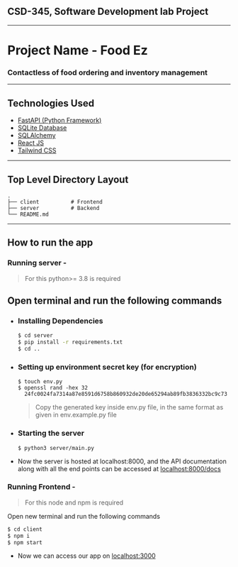 ## CSD-345, Software Development lab Project

---

# Project Name - Food Ez

### Contactless of food ordering and inventory management

---

## Technologies Used

- [FastAPI (Python Framework)](https://fastapi.tiangolo.com/)
- [SQLite Database](https://www.sqlite.org/index.html)
- [SQLAlchemy](https://www.sqlalchemy.org/)
- [React JS](https://reactjs.org/)
- [Tailwind CSS](https://tailwindcss.com/docs)

---

## Top Level Directory Layout

```
.
├── client          # Frontend
├── server          # Backend
└── README.md
```

---

## How to run the app

### Running server -

> For this python>= 3.8 is required

## Open terminal and run the following commands

- ### Installing Dependencies
  ```bash
  $ cd server
  $ pip install -r requirements.txt
  $ cd ..
  ```
- ### Setting up environment secret key (for encryption)

  ```
  $ touch env.py
  $ openssl rand -hex 32
    24fc0024fa7314a87e8591d6758b860932de20de65294ab89fb3836332bc9c73
  ```

  > Copy the generated key inside env.py file, in the same format as given in env.example.py file

- ### Starting the server

  ```
  $ python3 server/main.py
  ```

- Now the server is hosted at localhost:8000, and the API documentation along with all the end points can be accessed at [localhost:8000/docs](http://localhost:8000/)

### Running Frontend -

> For this node and npm is required

Open new terminal and run the following commands

```bash
$ cd client
$ npm i
$ npm start
```

- Now we can access our app on [localhost:3000](http://localhost:3000)
